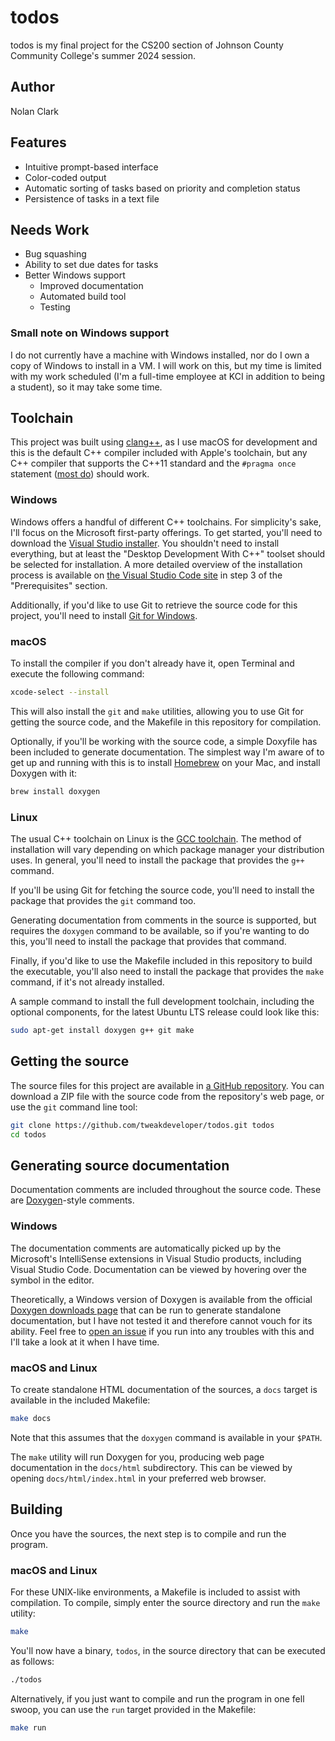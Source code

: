 # todos

todos is my final project for the CS200 section of Johnson County Community
College's summer 2024 session.

## Author

Nolan Clark

## Features

- Intuitive prompt-based interface
- Color-coded output
- Automatic sorting of tasks based on priority and completion status
- Persistence of tasks in a text file

## Needs Work

- Bug squashing
- Ability to set due dates for tasks
- Better Windows support
  - Improved documentation
  - Automated build tool
  - Testing

### Small note on Windows support

I do not currently have a machine with Windows installed, nor do I own a copy
of Windows to install in a VM. I will work on this, but my time is limited with
my work scheduled (I'm a full-time employee at KCI in addition to being a
student), so it may take some time.

## Toolchain

This project was built using [clang++](https://clang.llvm.org), as I use macOS
for development and this is the default C++ compiler included with Apple's
toolchain, but any C++ compiler that supports the C++11 standard and the
`#pragma once` statement ([most do](https://en.wikipedia.org/wiki/Pragma_once))
should work.

### Windows

Windows offers a handful of different C++ toolchains. For simplicity's sake,
I'll focus on the Microsoft first-party offerings. To get started, you'll need
to download the
[Visual Studio installer](https://visualstudio.microsoft.com/downloads/). You
shouldn't need to install everything, but at least the "Desktop Development
With C++" toolset should be selected for installation. A more detailed overview
of the installation process is available on
[the Visual Studio Code site](https://code.visualstudio.com/docs/cpp/config-msvc#_prerequisites)
in step 3 of the "Prerequisites" section.

Additionally, if you'd like to use Git to retrieve the source code for this
project, you'll need to install
[Git for Windows](https://git-scm.com/download/win).

### macOS

To install the compiler if you don't already have it, open Terminal and execute
the following command:

```sh
xcode-select --install
```

This will also install the `git` and `make` utilities, allowing you to use Git
for getting the source code, and the Makefile in this repository for
compilation.

Optionally, if you'll be working with the source code, a simple Doxyfile has
been included to generate documentation. The simplest way I'm aware of to get
up and running with this is to install [Homebrew](https://brew.sh) on your Mac,
and install Doxygen with it:

```sh
brew install doxygen
```

### Linux

The usual C++ toolchain on Linux is the [GCC toolchain](https://gcc.gnu.org).
The method of installation will vary depending on which package manager your
distribution uses. In general, you'll need to install the package that provides
the `g++` command.

If you'll be using Git for fetching the source code, you'll need to install the
package that provides the `git` command too.

Generating documentation from comments in the source is supported, but requires
the `doxygen` command to be available, so if you're wanting to do this, you'll
need to install the package that provides that command.

Finally, if you'd like to use the Makefile included in this repository to build
the executable, you'll also need to install the package that provides the
`make` command, if it's not already installed.

A sample command to install the full development toolchain, including the
optional components, for the latest Ubuntu LTS release could look like this:

```sh
sudo apt-get install doxygen g++ git make
```

## Getting the source

The source files for this project are available in
[a GitHub repository](https://github.com/tweakdeveloper/todos). You can
download a ZIP file with the source code from the repository's web page, or use
the `git` command line tool:

```sh
git clone https://github.com/tweakdeveloper/todos.git todos
cd todos
```

## Generating source documentation

Documentation comments are included throughout the source code. These are
[Doxygen](https://doxygen.nl)-style comments.

### Windows

The documentation comments are automatically picked up by the Microsoft's
IntelliSense extensions in Visual Studio products, including Visual Studio
Code. Documentation can be viewed by hovering over the symbol in the editor.

Theoretically, a Windows version of Doxygen is available from the official
[Doxygen downloads page](https://doxygen.nl/download.html) that can be run to
generate standalone documentation, but I have not tested it and therefore
cannot vouch for its ability. Feel free to
[open an issue](https://github.com/tweakdeveloper/todos/issues/new) if you run
into any troubles with this and I'll take a look at it when I have time.

### macOS and Linux

To create standalone HTML documentation of the sources, a `docs` target is
available in the included Makefile:

```sh
make docs
```

Note that this assumes that the `doxygen` command is available in your `$PATH`.

The `make` utility will run Doxygen for you, producing web page documentation
in the `docs/html` subdirectory. This can be viewed by opening
`docs/html/index.html` in your preferred web browser.

## Building

Once you have the sources, the next step is to compile and run the program.

### macOS and Linux

For these UNIX-like environments, a Makefile is included to assist with
compilation. To compile, simply enter the source directory and run the `make`
utility:

```sh
make
```

You'll now have a binary, `todos`, in the source directory that can be executed
as follows:

```sh
./todos
```

Alternatively, if you just want to compile and run the program in one fell
swoop, you can use the `run` target provided in the Makefile:

```sh
make run
```
